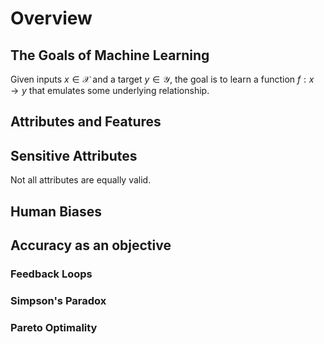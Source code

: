 # Overview

## The Goals of Machine Learning
Given inputs $x \in \mathcal{X}$ and a target $y \in \mathcal{Y}$, the goal is to learn a function $f: x \rightarrow y$ that emulates some underlying relationship.

## Attributes and Features


## Sensitive Attributes
Not all attributes are equally valid.

##  Human Biases

## Accuracy as an objective

### Feedback Loops

### Simpson's Paradox

### Pareto Optimality

